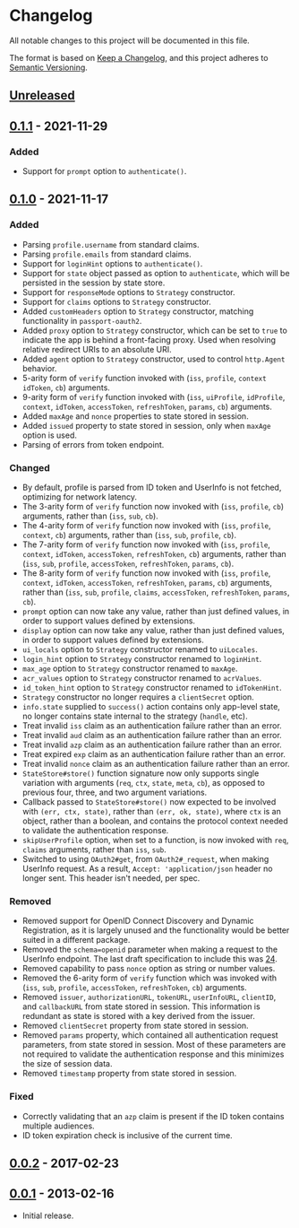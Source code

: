 # Changelog
All notable changes to this project will be documented in this file.

The format is based on [Keep a Changelog](https://keepachangelog.com/en/1.0.0/),
and this project adheres to [Semantic Versioning](https://semver.org/spec/v2.0.0.html).

## [Unreleased]

## [0.1.1] - 2021-11-29
### Added
- Support for `prompt` option to `authenticate()`.

## [0.1.0] - 2021-11-17
### Added

- Parsing `profile.username` from standard claims.
- Parsing `profile.emails` from standard claims.
- Support for `loginHint` options to `authenticate()`.
- Support for `state` object passed as option to `authenticate`, which will be
persisted in the session by state store.
- Support for `responseMode` options to `Strategy` constructor.
- Support for `claims` options to `Strategy` constructor.
- Added `customHeaders` option to `Strategy` constructor, matching functionality
in `passport-oauth2`.
- Added `proxy` option to `Strategy` constructor, which can be set to `true` to
indicate the app is behind a front-facing proxy.  Used when resolving relative
redirect URIs to an absolute URI.
- Added `agent` option to `Strategy` constructor, used to control `http.Agent`
behavior.
- 5-arity form of `verify` function invoked with (`iss`, `profile`, `context`
`idToken`, `cb`) arguments.
- 9-arity form of `verify` function invoked with (`iss`, `uiProfile`,
`idProfile`, `context`, `idToken`, `accessToken`, `refreshToken`, `params`,
`cb`) arguments.
- Added `maxAge` and `nonce` properties to state stored in session.
- Added `issued` property to state stored in session, only when `maxAge` option
is used.
- Parsing of errors from token endpoint.

### Changed

- By default, profile is parsed from ID token and UserInfo is not fetched,
optimizing for network latency.
- The 3-arity form of `verify` function now invoked with (`iss`, `profile`,
`cb`) arguments, rather than (`iss`, `sub`, `cb`).
- The 4-arity form of `verify` function now invoked with (`iss`, `profile`,
`context`, `cb`) arguments, rather than (`iss`, `sub`, `profile`, `cb`).
- The 7-arity form of `verify` function now invoked with (`iss`, `profile`,
`context`, `idToken`, `accessToken`, `refreshToken`, `cb`) arguments, rather
than (`iss`, `sub`, `profile`, `accessToken`, `refreshToken`, `params`, `cb`).
- The 8-arity form of `verify` function now invoked with (`iss`, `profile`,
`context`, `idToken`, `accessToken`, `refreshToken`, `params`, `cb`)
arguments, rather than (`iss`, `sub`, `profile`, `claims`, `accessToken`,
`refreshToken`, `params`, `cb`).
- `prompt` option can now take any value, rather than just defined values, in
order to support values defined by extensions.
- `display` option can now take any value, rather than just defined values, in
order to support values defined by extensions.
- `ui_locals` option to `Strategy` constructor renamed to `uiLocales`.
- `login_hint` option to `Strategy` constructor renamed to `loginHint`.
- `max_age` option to `Strategy` constructor renamed to `maxAge`.
- `acr_values` option to `Strategy` constructor renamed to `acrValues`.
- `id_token_hint` option to `Strategy` constructor renamed to `idTokenHint`.
- `Strategy` constructor no longer requires a `clientSecret` option.
- `info.state` supplied to `success()` action contains only app-level state, no
longer contains state internal to the strategy (`handle`, etc).
- Treat invalid `iss` claim as an authentication failure rather than an error.
- Treat invalid `aud` claim as an authentication failure rather than an error.
- Treat invalid `azp` claim as an authentication failure rather than an error.
- Treat expired `exp` claim as an authentication failure rather than an error.
- Treat invalid `nonce` claim as an authentication failure rather than an error.
- `StateStore#store()` function signature now only supports single variation
with arguments (`req`, `ctx`, `state`, `meta`, `cb`), as opposed to previous
four, three, and two argument variations.
- Callback passed to `StateStore#store()` now expected to be involved with
`(err, ctx, state)`, rather than `(err, ok, state)`, where `ctx` is an object,
rather than a boolean, and contains the protocol context needed to validate the
authentication response.
- `skipUserProfile` option, when set to a function, is now invoked with `req`,
`claims` arguments, rather than `iss`, `sub`.
- Switched to using `OAuth2#get`, from `OAuth2#_request`, when making UserInfo
request.  As a result, `Accept: 'application/json` header no longer sent.  This
header isn't needed, per spec.

### Removed

- Removed support for OpenID Connect Discovery and Dynamic Registration, as it
is largely unused and the functionality would be better suited in a different
package.
- Removed the `schema=openid` parameter when making a request to the UserInfo
endpoint.  The last draft specification to include this was [24](https://openid.net/specs/openid-connect-basic-1_0-24.html).
- Removed capability to pass `nonce` option as string or number values.
- Removed the 6-arity form of `verify` function which was invoked with (`iss`,
`sub`, `profile`, `accessToken`, `refreshToken`, `cb`) arguments.
- Removed `issuer`, `authorizationURL`, `tokenURL`, `userInfoURL`, `clientID`,
and `callbackURL` from state stored in session.  This information is redundant as
state is stored with a key derived from the issuer.
- Removed `clientSecret` property from state stored in session.
- Removed `params` property, which contained all authentication request
parameters, from state stored in session.  Most of these parameters are not
required to validate the authentication response and this minimizes the size of
session data.
- Removed `timestamp` property from state stored in session.

### Fixed

- Correctly validating that an `azp` claim is present if the ID token contains
multiple audiences.
- ID token expiration check is inclusive of the current time.

## [0.0.2] - 2017-02-23

## [0.0.1] - 2013-02-16

- Initial release.

[Unreleased]: https://github.com/jaredhanson/passport-openidconnect/compare/v0.1.1...HEAD
[0.1.1]: https://github.com/jaredhanson/passport-openidconnect/compare/v0.1.0...v0.1.1
[0.1.0]: https://github.com/jaredhanson/passport-openidconnect/compare/v0.0.2...v0.1.0
[0.0.2]: https://github.com/jaredhanson/passport-openidconnect/compare/v0.0.1...v0.0.2
[0.0.1]: https://github.com/jaredhanson/passport-openidconnect/releases/tag/v0.0.1

